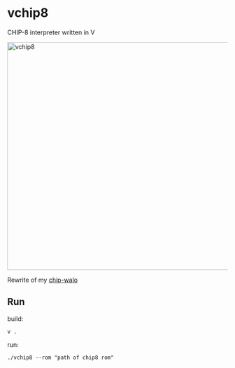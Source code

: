 # vchip8
CHIP-8 interpreter written in V

<img width="520" alt="vchip8" src="https://github.com/diamant3/vchip8/assets/71203851/94ff6a0e-7303-4f8b-a427-e8b5b9941b15">

Rewrite of my [chip-walo](https://github.com/diamant3/chip-walo)

## Run

build:

```shell
v . 
```

run:

```shell
./vchip8 --rom "path of chip8 rom"
```
